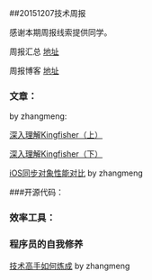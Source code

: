 ##20151207技术周报

感谢本期周报线索提供同学。

周报汇总 [地址](https://github.com/BaiduHiDeviOS/iOS-Tech-Weekly)

周报博客 [地址](http://baiduhidevios.github.io/)

### 文章：

by zhangmeng:

[深入理解Kingfisher（上）](http://www.jianshu.com/p/326527a4d4f9)

[深入理解Kingfisher（下）](http://www.jianshu.com/p/0a5cdf3f7e9c)

[iOS同步对象性能对比](http://ksnowlv.github.io/blog/2014/09/07/ios-tong-bu-suo-xing-neng-dui-bi/) by zhangmeng

###开源代码：


### 效率工具：

### 程序员的自我修养

[技术高手如何炼成](http://zhuanlan.zhihu.com/zhengyun/20270317) by zhangmeng
